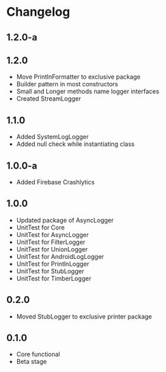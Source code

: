 Changelog
=========
1.2.0-a
-----

1.2.0
-----
- Move PrintlnFormatter to exclusive package
- Builder pattern in most constructors
- Small and Longer methods name logger interfaces
- Created StreamLogger

1.1.0
-----
- Added SystemLogLogger
- Added null check while instantiating class

1.0.0-a
-----
- Added Firebase Crashlytics

1.0.0
-----
- Updated package of AsyncLogger
- UnitTest for Core
- UnitTest for AsyncLogger
- UnitTest for FilterLogger
- UnitTest for UnionLogger
- UnitTest for AndroidLogLogger
- UnitTest for PrintlnLogger
- UnitTest for StubLogger
- UnitTest for TimberLogger

0.2.0
-----
- Moved StubLogger to exclusive printer package

0.1.0
-----
- Core functional
- Beta stage